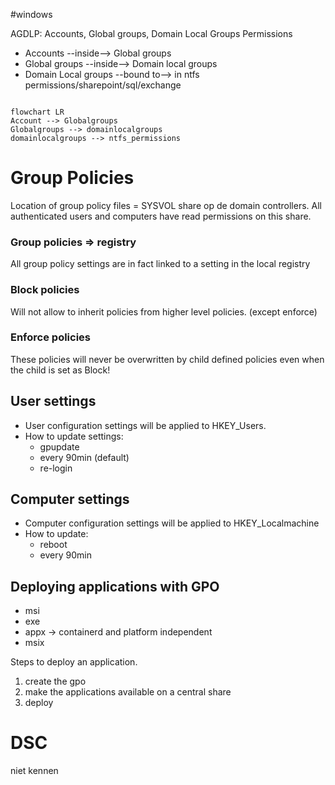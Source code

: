 #windows 

AGDLP: Accounts, Global groups, Domain Local Groups Permissions

- Accounts --inside--> Global groups
- Global groups --inside--> Domain local groups
- Domain Local groups --bound to--> in ntfs permissions/sharepoint/sql/exchange
```mermaid

flowchart LR
Account --> Globalgroups
Globalgroups --> domainlocalgroups
domainlocalgroups --> ntfs_permissions
```
# Group Policies

Location of group policy files = SYSVOL share op de domain controllers. 
All authenticated users and computers have read permissions on this share.
### Group policies => registry
All group policy settings are in fact linked to a setting in the local registry
### Block policies
Will not allow to inherit policies from higher level policies. (except enforce)
### Enforce policies
These policies will never be overwritten by child defined policies even when the child is set as Block!
## User settings

- User configuration settings will be applied to HKEY_Users.
- How to update settings:
	- gpupdate
	- every 90min (default)
	- re-login
## Computer settings
- Computer configuration settings will be applied to HKEY_Localmachine
- How to update:
	- reboot
	- every 90min
## Deploying applications with GPO
- msi
- exe
- appx -> containerd and platform independent 
- msix

Steps to deploy an application.
1. create the gpo
2. make the applications available on a central share
3. deploy

# DSC
niet kennen
